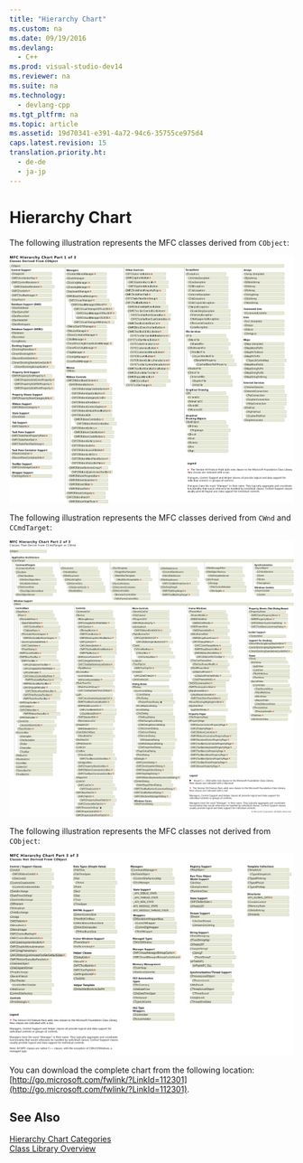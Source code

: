 ```yaml
---
title: "Hierarchy Chart"
ms.custom: na
ms.date: 09/19/2016
ms.devlang: 
  - C++
ms.prod: visual-studio-dev14
ms.reviewer: na
ms.suite: na
ms.technology: 
  - devlang-cpp
ms.tgt_pltfrm: na
ms.topic: article
ms.assetid: 19d70341-e391-4a72-94c6-35755ce975d4
caps.latest.revision: 15
translation.priority.ht: 
  - de-de
  - ja-jp
---
```

# Hierarchy Chart
The following illustration represents the MFC classes derived from `CObject`:  
  
 ![Classes Derived From CObject](../vs140/media/MFC_Heirarchy_Chart1of3.png "MFC_Heirarchy_Chart1of3")  
  
 The following illustration represents the MFC classes derived from `CWnd` and `CCmdTarget`:  
  
 ![Classes Derived From CCmdTarget or CWnd](../vs140/media/MFC_Heirarchy_Chart2of3.png "MFC_Heirarchy_Chart2of3")  
  
 The following illustration represents the MFC classes not derived from `CObject`:  
  
 ![Classes Not Derived From CObject](../vs140/media/MFC_Heirarchy_Chart3of3.png "MFC_Heirarchy_Chart3of3")  
  
 You can download the complete chart from the following location: [http://go.microsoft.com/fwlink/?LinkId=112301](http://go.microsoft.com/fwlink/?LinkId=112301).  
  
## See Also  
 [Hierarchy Chart Categories](../vs140/Hierarchy-Chart-Categories.md)   
 [Class Library Overview](../vs140/Class-Library-Overview.md)